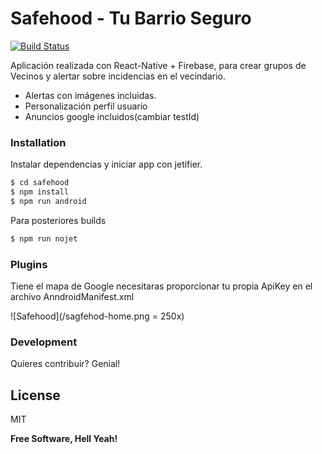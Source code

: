 # Safehood - Tu Barrio Seguro

[![Build Status](https://travis-ci.org/joemccann/dillinger.svg?branch=master)](https://travis-ci.org/joemccann/dillinger)

Aplicación realizada con React-Native + Firebase, para crear grupos de Vecinos y alertar sobre incidencias en el vecindario.

  - Alertas con imágenes incluidas.
  - Personalización perfil usuario
  - Anuncios google incluidos(cambiar testId)



### Installation


Instalar dependencias y iniciar app con jetifier.

```sh
$ cd safehood
$ npm install
$ npm run android
```

Para posteriores builds

```sh
$ npm run nojet
```

### Plugins

Tiene el mapa de Google necesitaras proporcionar tu propia ApiKey en el archivo AnndroidManifest.xml

![Safehood](/sagfehod-home.png = 250x)

### Development

Quieres contribuir? Genial!

License
----

MIT


**Free Software, Hell Yeah!**


